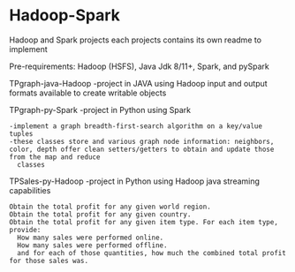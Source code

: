 # Hadoop-Spark
Hadoop and Spark projects
each projects contains its own readme to implement

Pre-requirements: Hadoop (HSFS), Java Jdk 8/11+, Spark, and pySpark

TPgraph-java-Hadoop
  -project in JAVA using Hadoop input and output formats available to create writable objects
  
TPgraph-py-Spark
  -project in Python using Spark
  
    -implement a graph breadth-first-search algorithm on a key/value tuples
    -these classes store and various graph node information: neighbors, color, depth offer clean setters/getters to obtain and update those from the map and reduce
      classes


TPSales-py-Hadoop
  -project in Python using Hadoop java streaming capabilities
  
    Obtain the total profit for any given world region.
    Obtain the total profit for any given country. 
    Obtain the total profit for any given item type. For each item type, provide:
      How many sales were performed online.
      How many sales were performed offline.
      and for each of those quantities, how much the combined total profit for those sales was.
